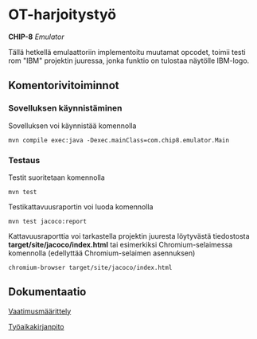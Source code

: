 # OT-harjoitystyö #

**CHIP-8** *Emulator*

Tällä hetkellä emulaattoriin implementoitu muutamat opcodet, toimii testi rom "IBM" projektin juuressa, jonka funktio on
tulostaa näytölle IBM-logo.

## Komentorivitoiminnot ##

### Sovelluksen käynnistäminen

Sovelluksen voi käynnistää komennolla

```
mvn compile exec:java -Dexec.mainClass=com.chip8.emulator.Main
```

### Testaus

Testit suoritetaan komennolla

```
mvn test
```

Testikattavuusraportin voi luoda komennolla

```
mvn test jacoco:report
```

Kattavuusraporttia voi tarkastella projektin juuresta löytyvästä tiedostosta **target/site/jacoco/index.html** tai
esimerkiksi Chromium-selaimessa komennolla (edellyttää Chromium-selaimen asennuksen)

```
chromium-browser target/site/jacoco/index.html
```

## Dokumentaatio ##

[Vaatimusmäärittely](https://github.com/Le36/ot-harjoitustyo/blob/main/dokumentaatio/vaatimusm%C3%A4%C3%A4rittely.md)

[Työaikakirjanpito](https://github.com/Le36/ot-harjoitustyo/blob/main/dokumentaatio/tuntikirjanpito.md)
